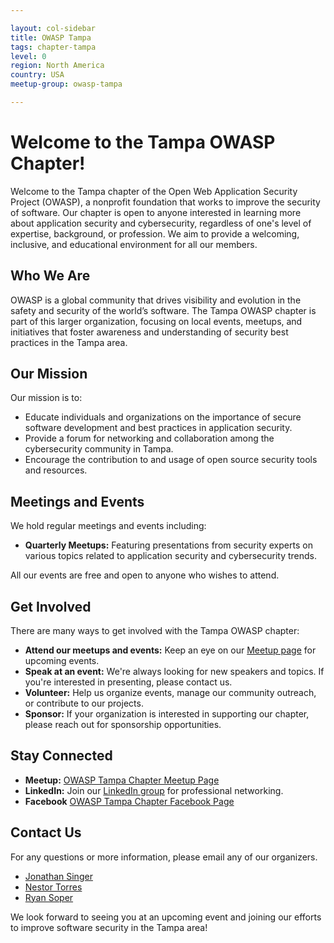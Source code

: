 ```yaml
---

layout: col-sidebar
title: OWASP Tampa
tags: chapter-tampa
level: 0
region: North America
country: USA
meetup-group: owasp-tampa

---
```


# Welcome to the Tampa OWASP Chapter!

Welcome to the Tampa chapter of the Open Web Application Security Project (OWASP), a nonprofit foundation that works to improve the security of software. Our chapter is open to anyone interested in learning more about application security and cybersecurity, regardless of one's level of expertise, background, or profession. We aim to provide a welcoming, inclusive, and educational environment for all our members.

## Who We Are

OWASP is a global community that drives visibility and evolution in the safety and security of the world’s software. The Tampa OWASP chapter is part of this larger organization, focusing on local events, meetups, and initiatives that foster awareness and understanding of security best practices in the Tampa area.

## Our Mission

Our mission is to:
- Educate individuals and organizations on the importance of secure software development and best practices in application security.
- Provide a forum for networking and collaboration among the cybersecurity community in Tampa.
- Encourage the contribution to and usage of open source security tools and resources.

## Meetings and Events

We hold regular meetings and events including:
- **Quarterly  Meetups:** Featuring presentations from security experts on various topics related to application security and cybersecurity trends.

<!-- - **Training Sessions:** Hands-on workshops where participants can learn about new tools, technologies, and methodologies in security.
- **Community Events:** Participating in local and national cybersecurity events and conferences. -->

All our events are free and open to anyone who wishes to attend.

## Get Involved

There are many ways to get involved with the Tampa OWASP chapter:
- **Attend our meetups and events:** Keep an eye on our [Meetup page](https://www.meetup.com/owasp-tampa/) for upcoming events.
- **Speak at an event:** We're always looking for new speakers and topics. If you're interested in presenting, please contact us.
- **Volunteer:** Help us organize events, manage our community outreach, or contribute to our projects.
- **Sponsor:** If your organization is interested in supporting our chapter, please reach out for sponsorship opportunities.

## Stay Connected

- **Meetup:** [OWASP Tampa Chapter Meetup Page](https://www.meetup.com/owasp-tampa/)
- **LinkedIn:** Join our [LinkedIn group](https://www.linkedin.com/groups/2897535/) for professional networking.
- **Facebook** [OWASP Tampa Chapter Facebook Page](https://www.facebook.com/owasptampa)

## Contact Us

For any questions or more information, please email any of our organizers.
* [Jonathan Singer](mailto:jon.singer@owasp.org)
* [Nestor Torres](mailto:nestor.torres@owasp.org)
* [Ryan Soper](mailto:ryan.soper@owasp.org)

We look forward to seeing you at an upcoming event and joining our efforts to improve software security in the Tampa area!


